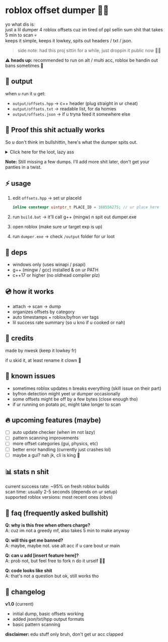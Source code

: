 # roblox offset dumper 🕵️‍♂️

yo what dis is:  
just a lil dumper 4 roblox offsets cuz im tired of ppl sellin sum shit that takes 5 min to scan 💀  
keeps it simple, keeps it lowkey, spits out headers / txt / json.  

> side note: had this proj sittin for a while, just droppin it public now 🤷‍♂️  

⚠️ **heads up:** recommended to run on alt / multi acc, roblox be handin out bans sometimes 🚫  

## 📂 output

when u run it u get:
- `output/offsets.hpp` → c++ header (plug straight in ur cheat)  
- `output/offsets.txt` → readable list, for da homies  
- `output/offsets.json` → if u tryna feed it somewhere else  

## 💎 Proof this shit actually works

So u don't think im bullshittin, here's what the dumper spits out.

<details>
<summary>Click here for the loot, lazy ass</summary>

```cpp
// offset dumper
// generated: 2025-09-03 07:34:00 UTC
// roblox version: version-fresh-af
// byfron version: still unknown lol
// generated by: nwesk
// keep it lowkey fr

#pragma once
#include <cstdint>

namespace offsets {
    // Advanced offsets
    inline constexpr uintptr_t DataModelDeleterPointer = 0x703A760;
    inline constexpr uintptr_t DataModelToRenderView1 = 0x1D8;
    inline constexpr uintptr_t DataModelToRenderView2 = 0x8;
    inline constexpr uintptr_t DataModelToRenderView3 = 0x28;
    inline constexpr uintptr_t FakeDataModelPointer = 0x6833728;
    inline constexpr uintptr_t FakeDataModelToDataModel = 0x1B8;
    inline constexpr uintptr_t JobsPointer = 0x710AF80;
    inline constexpr uintptr_t PlayerConfigurerPointer = 0x7017788;
    inline constexpr uintptr_t TaskSchedulerPointer = 0x710ADA0;
    inline constexpr uintptr_t VisualEngine = 0x10;
    inline constexpr uintptr_t VisualEnginePointer = 0x6D931C0;
    inline constexpr uintptr_t VisualEngineToDataModel1 = 0x700;
    inline constexpr uintptr_t VisualEngineToDataModel2 = 0x1C0;

    // Basic offsets
    // inline constexpr uintptr_t Children = 0x0; // not found - children list start
    // inline constexpr uintptr_t Name = 0x0; // not found - instance name string ptr
    inline constexpr uintptr_t Parent = 0x40;

    // GUI offsets
    inline constexpr uintptr_t FramePositionOffsetX = 0x4C4;
    inline constexpr uintptr_t FramePositionOffsetY = 0x4CC;
    inline constexpr uintptr_t FramePositionX = 0x4C0;
    inline constexpr uintptr_t FramePositionY = 0x4C8;
    inline constexpr uintptr_t FrameRotation = 0x190;
    inline constexpr uintptr_t FrameSizeX = 0x120;
    inline constexpr uintptr_t FrameSizeY = 0x124;
    inline constexpr uintptr_t InsetMaxX = 0x108;
    inline constexpr uintptr_t InsetMaxY = 0x10C;
    inline constexpr uintptr_t InsetMinX = 0x100;
    inline constexpr uintptr_t InsetMinY = 0x104;
    inline constexpr uintptr_t ViewportSize = 0x2F0;

    // Misc offsets
    inline constexpr uintptr_t AttributeList = 0x38;
    inline constexpr uintptr_t AttributeList2 = 0x18;
    inline constexpr uintptr_t AttributeToNext = 0x58;
    inline constexpr uintptr_t AttributeToValue = 0x18;
    inline constexpr uintptr_t CreatorId = 0x190;
    inline constexpr uintptr_t DataModelPrimitiveCount = 0x410;
    inline constexpr uintptr_t Deleter = 0x10;
    inline constexpr uintptr_t DeleterBack = 0x18;
    inline constexpr uintptr_t Dimensions = 0x720;
    inline constexpr uintptr_t InstanceCapabilities = 0x380;
    inline constexpr uintptr_t ModelInstance = 0x328;
    inline constexpr uintptr_t NameSize = 0x10;
    inline constexpr uintptr_t OnDemandInstance = 0x30;
    inline constexpr uintptr_t Primitive = 0x178;
    inline constexpr uintptr_t PrimitiveGravity = 0x120;
    inline constexpr uintptr_t PrimitiveValidateValue = 0x6;
    inline constexpr uintptr_t PrimitivesPointer1 = 0x3D8;
    inline constexpr uintptr_t PrimitivesPointer2 = 0x210;
    inline constexpr uintptr_t StringLength = 0x10;
    inline constexpr uintptr_t Value = 0xD8;
    inline constexpr uintptr_t WorkspaceToWorld = 0x3D8;
    inline constexpr uintptr_t viewmatrix = 0x4B0;
}
```

</details>

**Note:** Still missing a few dumps. I'll add more shit later, don't get your panties in a twist.

## ⚡ usage

1. edit `offsets.hpp` → set ur placeId
   ```cpp
   inline constexpr uintptr_t PLACE_ID = 168556275; // ur place here
   ```

2. run `build.bat` → it'll call g++ (mingw) n spit out dumper.exe

3. open roblox (make sure ur target exp is up)

4. run `dumper.exe` → check `/output` folder for ur loot

## 🔧 deps

- windows only (uses winapi / psapi)
- g++ (mingw / gcc) installed & on ur PATH
- c++17 or higher (no oldhead compiler plz)

## 💿 how it works

- attach → scan → dump
- organizes offsets by category
- auto timestamps + roblox/byfron ver tags
- lil success rate summary (so u kno if u cooked or nah)

## 🧩 credits

made by nwesk (keep it lowkey fr)

if u skid it, at least rename it clown 🤡

## 🐛 known issues

- sometimes roblox updates n breaks everything (skill issue on their part)
- byfron detection might yeet ur dumper occasionally 
- some offsets might be off by a few bytes (close enough tho)
- if ur running on potato pc, might take longer to scan

## 🔥 upcoming features (maybe)

- [ ] auto update checker (when im not lazy)
- [ ] pattern scanning improvements 
- [ ] more offset categories (gui, physics, etc)
- [ ] better error handling (currently just crashes lol)
- [ ] maybe a gui? nah jk, cli is king 👑

## 📊 stats n shit

current success rate: ~95% on fresh roblox builds  
scan time: usually 2-5 seconds (depends on ur setup)  
supported roblox versions: most recent ones (obvs)  

## 🤔 faq (frequently asked bullshit)

**Q: why is this free when others charge?**  
A: cuz im not a greedy mf, also takes 5 min to make anyway

**Q: will this get me banned?**  
A: maybe, maybe not. use alt acc if u care bout ur main

**Q: can u add [insert feature here]?**  
A: prob not, but feel free to fork n do it urself 🤷‍♂️

**Q: code looks like shit**  
A: that's not a question but ok, still works tho

## 🗿 changelog

**v1.0** (current)
- initial dump, basic offsets working
- added json/txt/hpp output formats
- basic pattern scanning

**disclaimer:** edu stuff only bruh, don't get ur acc clapped
